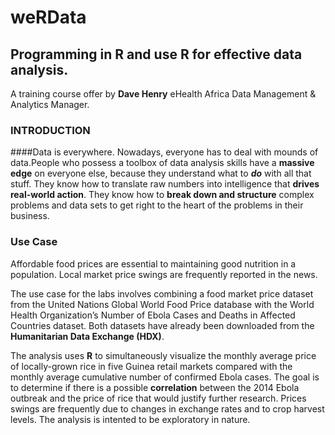 # weRData

## Programming in R and use R for effective data analysis.
A training course offer by **Dave Henry** eHealth Africa Data Management & Analytics Manager.

### INTRODUCTION
####Data is everywhere.
Nowadays, everyone has to deal with mounds of data.People who possess a toolbox of data analysis skills have a **massive edge** on everyone else, because they understand what to ***do*** with all that stuff. They know how to translate raw numbers into intelligence that **drives real-world action**. They know how to **break down and structure** complex problems and data sets to get right to the heart of the problems in their business.

### Use Case
Affordable food prices are essential to maintaining good nutrition in a population. Local market price swings are frequently reported in the news. 

The use case for the labs involves combining a food market price dataset from the United Nations Global World Food Price database with the World Health Organization’s Number of Ebola Cases and Deaths in Affected Countries dataset. Both datasets have already been downloaded from the **Humanitarian Data Exchange (HDX)**.

The analysis uses **R** to simultaneously visualize the monthly average price of locally-grown rice in five Guinea retail markets compared with the monthly average cumulative number of confirmed Ebola cases. The goal is to determine if there is a possible **correlation** between the 2014 Ebola outbreak and the price of rice that would justify further research. Prices swings are frequently due to changes in exchange rates and to crop harvest levels. The analysis is intented to be exploratory in nature.

